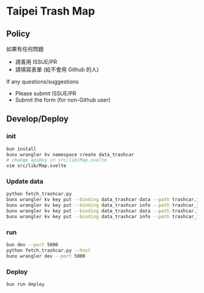 # Taipei Trash Map

## Policy

如果有任何問題

- 請善用 ISSUE/PR
- 請填寫表單 (給不會用 Github 的人)

If any questions/suggestions

- Please submit ISSUE/PR
- Submit the form (for non-Github user)

## Develop/Deploy

### init

```bash
bun install
bunx wrangler kv namespace create data_trashcar
# change apiKey in src/lib/Map.svelte
vim src/lib/Map.svelte
```

### Update data

```bash
python fetch_trashcar.py
bunx wrangler kv key put --binding data_trashcar data --path trashcar.json --local
bunx wrangler kv key put --binding data_trashcar info --path trashcar_info.json --local
bunx wrangler kv key put --binding data_trashcar data --path trashcar.json
bunx wrangler kv key put --binding data_trashcar info --path trashcar_info.json
```

### run

```bash
bun dev --port 5000
python fetch_trashcar.py --host
bunx wrangler dev --port 5000
```

### Deploy

```bash
bun run deploy
```
